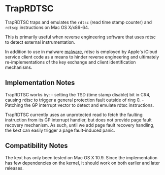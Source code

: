 TrapRDTSC
=========

TrapRDTSC traps and emulates the `rdtsc` (read time stamp counter) and `rdtscp` instructions
on Mac OS X/x86-64.

This is primarily useful when reverse engineering software that uses rdtsc to detect
external instrumentation.

In addition to use in malware [malware](https://www.f-secure.com/weblog/archives/00002067.html),
rdtsc is employed by Apple's iCloud service client code as a means to hinder reverse
engineering and ultimately re-implementations of the key exchange and client identification
mechanisms.

Implementation Notes
--------------------

TrapRDTSC works by:
    - setting the TSD (time stamp disable) bit in CR4, causing rdtsc to trigger
      a general protection fault outside of ring 0.
    - Patching the GP interrupt vector to detect and emulate rdtsc instructions.

TrapRDTSC currently uses an unprotected read to fetch the faulting instruction
from its GP interrupt handler, but does not provide page fault recovery mechanism. As
such, until we add page fault recovery handling, the kext can easily trigger a page
fault-induced panic.

Compatibility Notes
-------------------

The kext has only been tested on Mac OS X 10.9. Since the implementation has few
dependencies on the kernel, it should work on both earlier and later releases.
